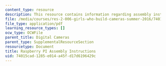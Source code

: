 ```yaml
---
content_type: resource
description: This resource contains information regarding assembly instructions.
file: /media/courses/res-2-006-girls-who-build-cameras-summer-2016/74015cad1285e014a45fd17d6196429c_MITRES_2_006SUM16_RaspPi.pdf
file_type: application/pdf
learning_resource_types: []
ocw_type: OCWFile
parent_title: Digital Cameras
parent_type: SupplementalResourceSection
resourcetype: Document
title: Raspberry PI Assembly Instructions
uid: 74015cad-1285-e014-a45f-d17d6196429c
---
```

